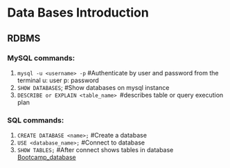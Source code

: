 # Data Bases Introduction

## RDBMS

### MySQL commands:

1. `mysql -u <username> -p` #Authenticate by user and password from the terminal
   u: user
   p: password
2. `SHOW DATABASES`; #Show databases on mysql instance
3. `DESCRIBE or EXPLAIN <table_name> `#describes table or query execution plan

### SQL commands:

1. `CREATE DATABASE <name>;` #Create a database
2. `USE <database_name>;` #Connect to database
3. `SHOW TABLES;` #After connect shows tables in database
[Bootcamp_database](Clase4/bootcamp.sql) 